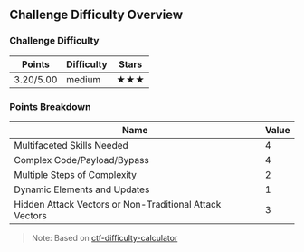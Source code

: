## Challenge Difficulty Overview
### Challenge Difficulty
| Points | Difficulty | Stars |
|--------|------------|-------|
| 3.20/5.00 | medium | ★★★ |

### Points Breakdown
| Name | Value |
|------|-------|
| Multifaceted Skills Needed | 4 |
| Complex Code/Payload/Bypass | 4 |
| Multiple Steps of Complexity | 2 |
| Dynamic Elements and Updates | 1 |
| Hidden Attack Vectors or Non-Traditional Attack Vectors | 3 |

> Note: Based on [ctf-difficulty-calculator](https://github.com/dimasma0305/ctf-challenge-difficulty-calculator)
